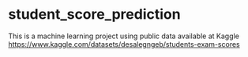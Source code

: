 # student_score_prediction

This is a machine learning project using public data available at Kaggle
https://www.kaggle.com/datasets/desalegngeb/students-exam-scores
